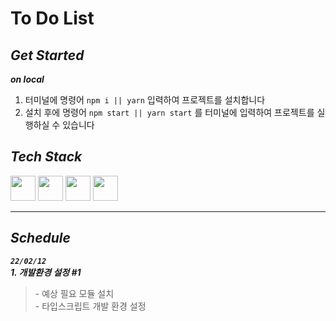# To Do List

## _Get Started_

***on local***
1. 터미널에 명령어 `npm i || yarn` 입력하여 프로젝트를 설치합니다<br>
2. 설치 후에 명령어 `npm start || yarn start` 를 터미널에 입력하여 프로젝트를 실행하실 수 있습니다<br>

## _Tech Stack_

<div>
  <img width="40" height="40" src="https://user-images.githubusercontent.com/82315118/146652190-f113fe0f-6432-481e-9c9b-b1869ddc67c7.png">
  <img width="40" height="40" src="https://user-images.githubusercontent.com/82315118/146652259-5c3b7a73-854c-40cc-bedd-f9a36f7ba664.png">
  <img width="40" height="40" src="https://user-images.githubusercontent.com/82315118/148469158-5150ccf7-c857-4fa6-90ee-4d22fc4ffd6c.png">
  <img width="40" height="40" src="https://user-images.githubusercontent.com/82315118/153709482-4c2766f3-ac4e-4af5-a55b-dab205f6f885.png">
</div>

<hr>

## _Schedule_

***`22/02/12`***<br>
***1. 개발환경 설정 #1***
> \- 예상 필요 모듈 설치<br> - 타입스크립트 개발 환경 설정
